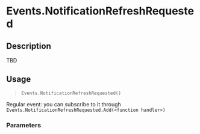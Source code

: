 # Events.NotificationRefreshRequested
## Description
TBD

## Usage
> `Events.NotificationRefreshRequested()`

Regular event: you can subscribe to it through `Events.NotificationRefreshRequested.Add(<function handler>)`

### Parameters
